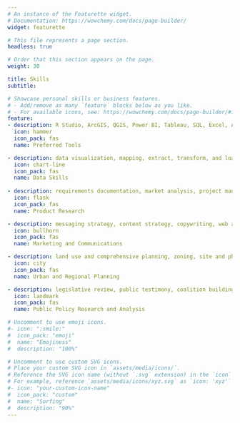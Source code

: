 ```yaml
---
# An instance of the Featurette widget.
# Documentation: https://wowchemy.com/docs/page-builder/
widget: featurette

# This file represents a page section.
headless: true

# Order that this section appears on the page.
weight: 30

title: Skills
subtitle:

# Showcase personal skills or business features.
# - Add/remove as many `feature` blocks below as you like.
# - For available icons, see: https://wowchemy.com/docs/page-builder/#icons
feature:
- description: R Studio, ArcGIS, QGIS, Power BI, Tableau, SQL, Excel, Adobe Creative Suite
  icon: hammer
  icon_pack: fas
  name: Preferred Tools

- description: data visualization, mapping, extract, transform, and load (ETL), API queries, statistics and probability
  icon: chart-line
  icon_pack: fas
  name: Data Skills
  
- description: requirements documentation, market analysis, project management, survey and user research
  icon: flask
  icon_pack: fas
  name: Product Research

- description: messaging strategy, content strategy, copywriting, web analytics, CMS tools, public speaking, social media tracking, media monitoring
  icon: bullhorn
  icon_pack: fas
  name: Marketing and Communications

- description: land use and comprehensive planning, zoning, site and physical planning, 3D modeling, transportation demand forecasting, participatory planning processes, environmental planning, demographic analysis, employment-base analysis, shift-share analysis, fiscal impact analysis
  icon: city
  icon_pack: fas
  name: Urban and Regional Planning

- description: legislative review, public testimony, coalition building, fiscal analysis, program evaluation, issue expertise in state and local taxation and economic development best practices
  icon: landmark
  icon_pack: fas
  name: Public Policy Research and Analysis

# Uncomment to use emoji icons.
#- icon: ":smile:"
#  icon_pack: "emoji"
#  name: "Emojiness"
#  description: "100%"  

# Uncomment to use custom SVG icons.
# Place your custom SVG icon in `assets/media/icons/`.
# Reference the SVG icon name (without `.svg` extension) in the `icon` field.
# For example, reference `assets/media/icons/xyz.svg` as `icon: 'xyz'`
#- icon: "your-custom-icon-name"
#  icon_pack: "custom"
#  name: "Surfing"
#  description: "90%"
---
```

